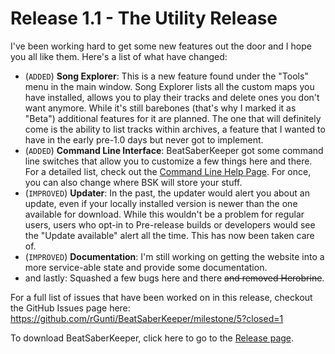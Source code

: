 ﻿---
permalink: /release/1_1
---

# Release 1.1 - The Utility Release

I've been working hard to get some new features out the door and I hope you all like them.
Here's a list of what have changed:

- (`ADDED`) **Song Explorer**: This is a new feature found under the "Tools" menu in the 
  main window. Song Explorer lists all the custom maps you have installed, allows you
  to play their tracks and delete ones you don't want anymore. While it's still barebones
  (that's why I marked it as "Beta") additional features for it are planned. The one that
  will definitely come is the ability to list tracks within archives, a feature that I
  wanted to have in the early pre-1.0 days but never got to implement.
- (`ADDED`) **Command Line Interface**: BeatSaberKeeper got some command line switches
  that allow you to customize a few things here and there. For a detailed list, check out
  the [Command Line Help Page](../help/command-line.md). For once, you can also change where
  BSK will store your stuff.
- (`IMPROVED`) **Updater**: In the past, the updater would alert you about an update, even
  if your locally installed version is newer than the one available for download. While
  this wouldn't be a problem for regular users, users who opt-in to Pre-release builds
  or developers would see the "Update available" alert all the time. This has now been
  taken care of.
- (`IMPROVED`) **Documentation**: I'm still working on getting the website into a more
  service-able state and provide some documentation.
- and lastly: Squashed a few bugs here and there ~~and removed Herobrine~~.

For a full list of issues that have been worked on in this release, checkout the GitHub
Issues page here: https://github.com/rGunti/BeatSaberKeeper/milestone/5?closed=1

To download BeatSaberKeeper, click here to go to the
[Release page](https://github.com/rGunti/BeatSaberKeeper/releases).
